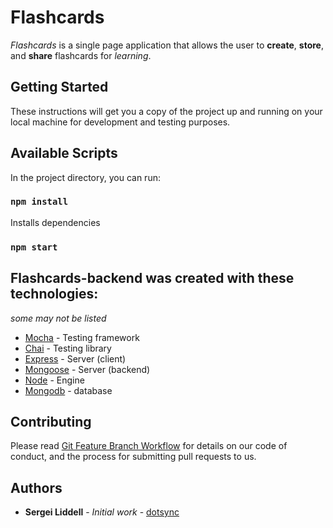 # Flashcards

*Flashcards* is a single page application that allows the user to **create**, **store**, and **share** flashcards for *learning*.

## Getting Started

These instructions will get you a copy of the project up and running on your local machine for development and testing purposes.

## Available Scripts

In the project directory, you can run:

### `npm install`

Installs dependencies

### `npm start`

<!-- Runs the app in the development mode.<br />
Open [http://localhost:3000](http://localhost:3000) to view it in the browser. -->


## Flashcards-backend was created with these technologies:
*some may not be listed*

* [Mocha](https://mochajs.org/) - Testing framework
* [Chai](https://www.chaijs.com/) - Testing library
* [Express](https://expressjs.com/) - Server (client)
* [Mongoose](https://mongoosejs.com/) - Server (backend)
* [Node](https://nodejs.org/) - Engine
* [Mongodb](https://docs.mongodb.com/) - database

## Contributing

Please read [Git Feature Branch Workflow](https://www.atlassian.com/git/tutorials/comparing-workflows/feature-branch-workflow) for details on our code of conduct, and the process for submitting pull requests to us.

## Authors

* **Sergei Liddell** - *Initial work* - [dotsync](https://github.com/dotsync)
